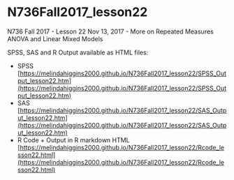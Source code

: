 # N736Fall2017_lesson22

N736 Fall 2017 - Lesson 22 Nov 13, 2017 - More on Repeated Measures ANOVA and Linear Mixed Models

SPSS, SAS and R Output available as HTML files:

* SPSS [https://melindahiggins2000.github.io/N736Fall2017_lesson22/SPSS_Output_lesson22.htm](https://melindahiggins2000.github.io/N736Fall2017_lesson22/SPSS_Output_lesson22.htm)
* SAS [https://melindahiggins2000.github.io/N736Fall2017_lesson22/SAS_Output_lesson22.htm](https://melindahiggins2000.github.io/N736Fall2017_lesson22/SAS_Output_lesson22.htm)
* R Code + Output in R markdown HTML [https://melindahiggins2000.github.io/N736Fall2017_lesson22/Rcode_lesson22.html](https://melindahiggins2000.github.io/N736Fall2017_lesson22/Rcode_lesson22.html)

